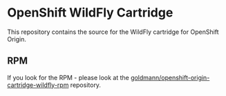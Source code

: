 OpenShift WildFly Cartridge
===========================

This repository contains the source for the WildFly cartridge for OpenShift Origin.

## RPM

If you look for the RPM - please look at the [goldmann/openshift-origin-cartridge-wildfly-rpm](https://github.com/goldmann/openshift-origin-cartridge-wildfly-rpm) repository.
